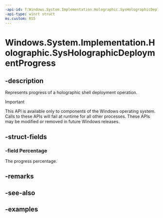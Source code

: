 ```yaml
---
-api-id: T:Windows.System.Implementation.Holographic.SysHolographicDeploymentProgress
-api-type: winrt struct
ms.custom: RS5
---
```


<!-- Structure syntax.
public struct SysHolographicDeploymentProgress  {
	public double Percentage 
}
-->

# Windows.System.Implementation.Holographic.SysHolographicDeploymentProgress

## -description
Represents progress of a holographic shell deployment operation.

> [!IMPORTANT]
> This API is available only to components of the Windows operating system.  Calls to these APIs will fail at runtime for all other processes.  These APIs may be modified or removed in future Windows releases.

## -struct-fields

### -field Percentage
The progress percentage.

## -remarks

## -see-also

## -examples

